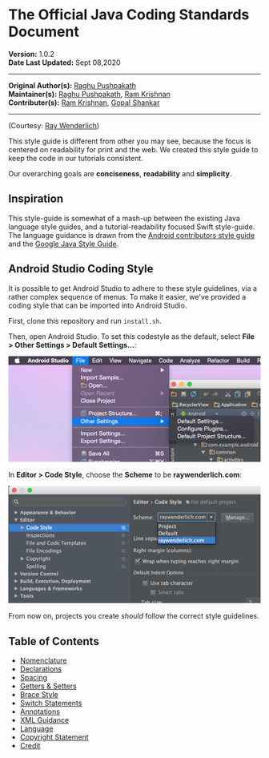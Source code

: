 # The Official Java Coding Standards Document

**Version:** 1.0.2  
**Date Last Updated:** Sept 08,2020

---

**Original Author(s):** [Raghu Pushpakath](mailto:Raghu.Pushpakath@ust-global.com)  
**Maintainer(s):** [Raghu Pushpakath](mailto:Raghu.Pushpakath@ust-global.com), [Ram Krishnan](mailto:Ram.Krishnan@yahoo.com)  
**Contributer(s):** [Ram Krishnan](mailto:ramkrishnan@yahoo.com), [Gopal Shankar](mailto:g.shankar@gmail.com)  

---

(Courtesy: [Ray Wenderlich](https://github.com/raywenderlich/java-style-guide))

This style guide is different from other you may see, because the focus is
centered on readability for print and the web. We created this style guide to
keep the code in our tutorials consistent.

Our overarching goals are __conciseness__, __readability__ and __simplicity__.

## Inspiration

This style-guide is somewhat of a mash-up between the existing Java language
style guides, and a tutorial-readability focused Swift style-guide. The language
guidance is drawn from the
[Android contributors style guide](https://source.android.com/source/code-style.html)
and the
[Google Java Style Guide](https://google-styleguide.googlecode.com/svn/trunk/javaguide.html).

## Android Studio Coding Style

It is possible to get Android Studio to adhere to these style guidelines, via
a rather complex sequence of menus. To make it easier, we've provided a coding
style that can be imported into Android Studio.

First, clone this repository and run `install.sh`.

Then, open Android Studio. To set this codestyle as the default, select
__File > Other Settings > Default Settings...__:

![Default Settings](resources/default_settings.png)

In __Editor > Code Style__, choose the __Scheme__ to be __raywenderlich.com__:

![Setting the Scheme](resources/setting_scheme.png)

From now on, projects you create _should_ follow the correct style guidelines.


## Table of Contents

- [Nomenclature](sections/Nomenclature.md)
- [Declarations](sections/Declarations.md)
- [Spacing](sections/Spacing.md)
- [Getters & Setters](sections/GettersSetters.md)
- [Brace Style](sections/BraceStyle.md)
- [Switch Statements](sections/SwitchStatements.md)
- [Annotations](sections/Annotations.md)
- [XML Guidance](sections/XMLGuidance.md)
- [Language](sections/Language.md)
- [Copyright Statement](sections/CopyrightStatement.md)
- [Credit](sections/Credits.md)


